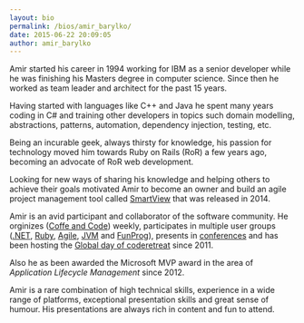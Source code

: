 ```yaml
---
layout: bio
permalink: /bios/amir_barylko/
date: 2015-06-22 20:09:05
author: amir_barylko
---
```


Amir started his career in 1994 working for IBM as a senior developer while he was finishing his Masters degree in computer science. Since then he worked as team leader and architect for the past 15 years.

Having started with languages like C++ and Java he spent many years coding in C# and training other developers in topics such domain modelling, abstractions, patterns, automation, dependency injection, testing, etc.

Being an incurable geek, always thirsty for knowledge, his passion for technology moved him towards Ruby on Rails (RoR) a few years ago, becoming an advocate of RoR web development.

Looking for new ways of sharing his knowledge and helping others to achieve their goals motivated Amir to become an owner and build an agile project management tool called [SmartView](http://smartview.io) that was released in 2014.

Amir is an avid participant and collaborator of the software community. He orginizes ([Coffe and Code](http://www.meetup.com/wpgcoffeecode/)) weekly, participates in multiple user groups ([.NET](http://winnipegdotnet.org), [Ruby](http://www.meetup.com/winnipegrb), [Agile](http://www.meetup.com/agilewpg/), [JVM](http://www.meetup.com/theWfPG/) and [FunProg](http://www.meetup.com/theWjPG/)), presents in  [conferences](http://bit.ly/abarylkopresentations) and has been hosting the [Global day of coderetreat](http://coderetreat.org) since 2011.

Also he as been awarded the Microsoft MVP award in the area of _Application Lifecycle Management_ since 2012.

Amir is a rare combination of high technical skills, experience in a wide range of platforms, exceptional presentation skills and great sense of humour. His presentations are always rich in content and fun to attend.
